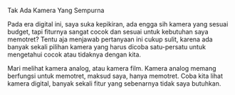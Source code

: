 Tak Ada Kamera Yang Sempurna

Pada era digital ini, saya suka kepikiran, ada engga sih kamera yang sesuai budget, tapi fiturnya sangat cocok dan sesuai untuk kebutuhan saya memotret? Tentu aja menjawab pertanyaan ini cukup sulit, karena ada banyak sekali pilihan kamera yang harus dicoba satu-persatu untuk mengetahui cocok atau tidaknya dengan kita.

Mari melihat kamera analog, atau kamera film. Kamera analog memang berfungsi untuk memotret, maksud saya, hanya memotret. Coba kita lihat kamera digital, banyak sekali fitur yang sebenarnya tidak saya butuhkan. 

